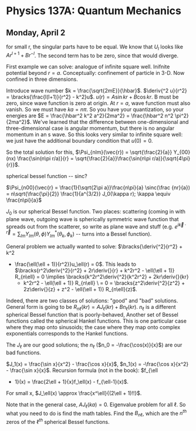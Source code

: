 Physics 137A: Quantum Mechanics
===============================
Monday, April 2
---------------

for small r, the singular parts have to be equal. We know that $U_l$ looks
like $Ar^{l+1} + Br^{-l}$. The second term has to be zero, since that
would diverge.

First example we can solve: analogue of infinite square well. Inifnite
potential beyond $r = a$. Conceptually: confinement of particle in 3-D. Now
confined in three dimensions.

Introduce wave number $k = \frac{\sqrt{2mE}}{\hbar}$. $\deriv{^2 u}{r^2} =
\bracks{\frac{l(l+1)}{r^2} - k^2}u$. $u(r) = A\sin kr + B\cos kr$. B must
be zero, since wave function is zero at origin. At $r = a$, wave function
must also vanish. So we must have $ka = n\pi$. So you have your
quantization, so your energies are $E = \frac{\hbar^2 k^2 a^2}{2ma^2} =
\frac{\hbar^2 n^2 \pi^2}{2ma^2}$. We've learned that the difference between
one-dimensional and three-dimensional case is angular momentum, but there
is no angular momentum in an s wave. So this looks very similar to infinite
square well: we just have the additional boundary condition that $u(0) =
0$.

So the total solution for this, $\Psi_{nlm}(\vec{r}) = \sqrt{\frac{2}{a}}
Y_{00}(nx) \frac{\sin(n\pi r/a)}{r} = \sqrt{\frac{2}{a}}\frac{\sin(n\pi
r/a)}{\sqrt{4\pi}{r}}$.

spherical bessel function -- sinc?

$\Psi_{n00}(\vec{r} = \frac{1}{\sqrt{2\pi a}}\frac{n\pi}{a} \sinc(\frac
{nr}{a}) = n\sqrt{\frac{\pi}{2}} \frac{1}{a^{3/2}} J_0(\kappa r); \kappa
\equiv \frac{n\pi}{a}$

$J_0$ is our spherical Bessel function. Two places: scattering (coming in
with plane wave, outgoing wave is spherically symmetric wave function that
spreads out from the scatterer, so write as plane wave and stuff
(e.g. $e^{i\vec{k}\cdot \vec{r}} = \sum_{lm} Y_{lm}(\theta, \phi)Y^*_{lm}
(\theta_k, \phi_k)$ -- turns into a Bessel function).

General problem we actually wanted to solve: $\bracks{\deriv{^2}{r^2} + k^2
- \frac{\ell(\ell + 1)}{r^2}}u_\ell(r) = 0$. This leads to
  $\bracks{r^2\deriv{^2}{r^2} + 2r\deriv{}{r} + k^2r^2 - \ell(\ell + 1)}
  R_{n\ell} = 0 \implies \bracks{k^2r^2\deriv{^2}{k^2r^2} + 2kr\deriv{}{kr}
  + k^2r^2 - \ell(\ell + 1)} R_{n\ell} \\ = 0 = \bracks{z^2\deriv{^2}{z^2} +
  2z\deriv{}{z} + z^2 - \ell(\ell + 1)} R_{n\ell}(z)$.

Indeed, there are two classes of solutions: "good" and "bad"
solutions. General form is going to be $R_{n\ell}(kr) = AJ_\ell(kr) +
Bn_\ell (kr)$. $n_\ell$ is a different spherical Bessel function that is
poorly-behaved, Another set of Bessel functions called the spherical Hankel
functions. This is one particular case where they map onto sinusoids; the
case where they map onto complex exponentials corresponds to the Hankel
functions.

The $J_\ell$ are our good solutions; the $n_\ell$ ($n_0 =
-\frac{\cos(x)}{x}$) are our bad functions.

$J_1(x) = \frac{\sin x}{x^2} - \frac{\cos x}{x}$, $n_1(x) = -\frac{\cos
x}{x^2} - \frac{\sin x}{x}$. Recursion formula (not in the book): $f_{\ell
+ 1}(x) = \frac{2\ell + 1}{x}f_\ell(x) - f_{\ell-1}(x)$.

For small x, $J_\ell(x) \approx \frac{x^\ell}{(2\ell + 1)!!}$.

Note that in the general case, $AJ_\ell(ka) = 0$. Eigenvalue problem for
all $\ell$. So what you need to do is find the math tables. Find the
$B_{n\ell}$, which are the $n^{th}$ zeros of the $\ell^{th}$ spherical
Bessel functions.
